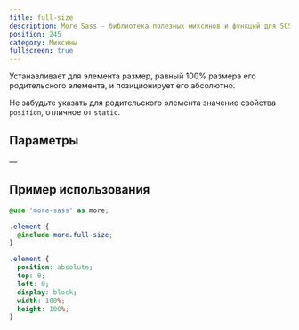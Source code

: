 ```yaml
---
title: full-size
description: More Sass - библиотека полезных миксинов и функций для SCSS.
position: 245
category: Миксины
fullscreen: true
---
```


Устанавливает для элемента размер, равный 100% размера его родительского элемента, и позиционирует его абсолютно.

<alert type="warning">Не забудьте указать для родительского элемента значение свойства `position`, отличное от `static`.</alert>

## Параметры

—

## Пример использования

<code-group>

  <code-block label="SCSS" active>

  ```scss
  @use 'more-sass' as more;

  .element {
  	@include more.full-size;
  }
  ```

  </code-block>

  <code-block label="Результат">

  ```css
  .element {
  	position: absolute;
  	top: 0;
  	left: 0;
  	display: block;
  	width: 100%;
  	height: 100%;
  }
  ```

  </code-block>

</code-group>
